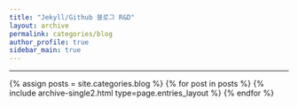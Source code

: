 ```yaml
---
title: "Jekyll/Github 블로그 R&D"
layout: archive
permalink: categories/blog
author_profile: true
sidebar_main: true
---
```


***

{% assign posts = site.categories.blog %}
{% for post in posts %} {% include archive-single2.html type=page.entries_layout %} {% endfor %}